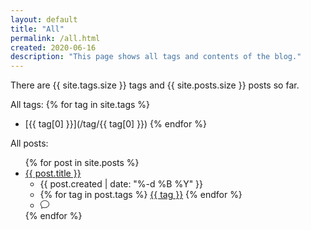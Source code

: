 ```yaml
---
layout: default
title: "All"
permalink: /all.html
created: 2020-06-16
description: "This page shows all tags and contents of the blog."
---
```


There are {{ site.tags.size }} tags and {{ site.posts.size }} posts so far.

All tags:
{% for tag in site.tags %}
  * [{{ tag[0] }}](/tag/{{ tag[0] }})
{% endfor %}

All posts:
<ul>
  {% for post in site.posts %}
    <li>
      <a href="{{ post.url }}">{{ post.title }}</a>
      <ul>
        <li>
          <time>{{ post.created | date: "%-d %B %Y" }}</time>
        </li>
        <li>
          {% for tag in post.tags %}
            <a href="/tag/{{ tag }}">{{ tag }}</a>
          {% endfor %}
        </li>
        <li>
          <svg class="bi bi-chat" width="1em" height="1em" viewBox="0 0 16 16" fill="currentColor" xmlns="http://www.w3.org/2000/svg">
            <path fill-rule="evenodd" d="M2.678 11.894a1 1 0 0 1 .287.801 10.97 10.97 0 0 1-.398 2c1.395-.323 2.247-.697 2.634-.893a1 1 0 0 1 .71-.074A8.06 8.06 0 0 0 8 14c3.996 0 7-2.807 7-6 0-3.192-3.004-6-7-6S1 4.808 1 8c0 1.468.617 2.83 1.678 3.894zm-.493 3.905a21.682 21.682 0 0 1-.713.129c-.2.032-.352-.176-.273-.362a9.68 9.68 0 0 0 .244-.637l.003-.01c.248-.72.45-1.548.524-2.319C.743 11.37 0 9.76 0 8c0-3.866 3.582-7 8-7s8 3.134 8 7-3.582 7-8 7a9.06 9.06 0 0 1-2.347-.306c-.52.263-1.639.742-3.468 1.105z"/>
          </svg>
          <a href="{{ post.url | absolute_url }}#disqus_thread"></a>
        </li>
      </ul>
    </li>
  {% endfor %}
</ul>

<script id="dsq-count-scr" src="//levelrin.disqus.com/count.js" async></script>
